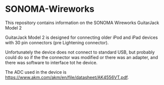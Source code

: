 # SONOMA-Wireworks
This repository contains information on the SONOMA Wireworks GuitarJack Model 2

GuitarJack Model 2 is designed for connecting older iPod and iPad devices with 30 pin connectors (pre Lightening connector).

Unfortunately the device does not connect to standard USB, but probably could do so if the the connector was modified or there was an adapter, and there was software to interface tot he device.

The ADC used in the device is https://www.akm.com/akm/en/file/datasheet/AK4556VT.pdf.
